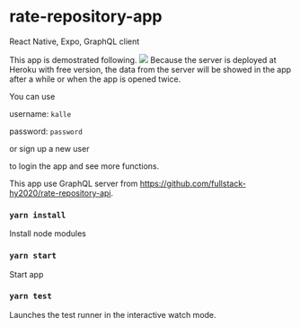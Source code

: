 # rate-repository-app

React Native, Expo, GraphQL client

This app is demostrated following.
![](demo.gif)
Because the server is deployed at Heroku with free version, the data from the server will be showed in the app after a while or when the app is opened twice.

You can use

username: `kalle`

password: `password`

or sign up a new user

to login the app and see more functions.

This app use GraphQL server from https://github.com/fullstack-hy2020/rate-repository-api.

### `yarn install`

Install node modules

### `yarn start`

Start app

### `yarn test`

Launches the test runner in the interactive watch mode.
